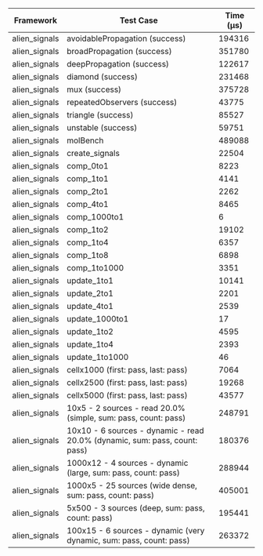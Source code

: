| Framework | Test Case | Time (μs) |
| --- | --- | --- |
| alien_signals | avoidablePropagation (success) | 194316 |
| alien_signals | broadPropagation (success) | 351780 |
| alien_signals | deepPropagation (success) | 122617 |
| alien_signals | diamond (success) | 231468 |
| alien_signals | mux (success) | 375728 |
| alien_signals | repeatedObservers (success) | 43775 |
| alien_signals | triangle (success) | 85527 |
| alien_signals | unstable (success) | 59751 |
| alien_signals | molBench | 489088 |
| alien_signals | create_signals | 22504 |
| alien_signals | comp_0to1 | 8223 |
| alien_signals | comp_1to1 | 4141 |
| alien_signals | comp_2to1 | 2262 |
| alien_signals | comp_4to1 | 8465 |
| alien_signals | comp_1000to1 | 6 |
| alien_signals | comp_1to2 | 19102 |
| alien_signals | comp_1to4 | 6357 |
| alien_signals | comp_1to8 | 6898 |
| alien_signals | comp_1to1000 | 3351 |
| alien_signals | update_1to1 | 10141 |
| alien_signals | update_2to1 | 2201 |
| alien_signals | update_4to1 | 2539 |
| alien_signals | update_1000to1 | 17 |
| alien_signals | update_1to2 | 4595 |
| alien_signals | update_1to4 | 2393 |
| alien_signals | update_1to1000 | 46 |
| alien_signals | cellx1000 (first: pass, last: pass) | 7064 |
| alien_signals | cellx2500 (first: pass, last: pass) | 19268 |
| alien_signals | cellx5000 (first: pass, last: pass) | 43577 |
| alien_signals | 10x5 - 2 sources - read 20.0% (simple, sum: pass, count: pass) | 248791 |
| alien_signals | 10x10 - 6 sources - dynamic - read 20.0% (dynamic, sum: pass, count: pass) | 180376 |
| alien_signals | 1000x12 - 4 sources - dynamic (large, sum: pass, count: pass) | 288944 |
| alien_signals | 1000x5 - 25 sources (wide dense, sum: pass, count: pass) | 405001 |
| alien_signals | 5x500 - 3 sources (deep, sum: pass, count: pass) | 195441 |
| alien_signals | 100x15 - 6 sources - dynamic (very dynamic, sum: pass, count: pass) | 263372 |
